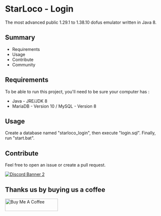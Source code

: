 # StarLoco - Login
The most advanced public 1.29.1 to 1.38.10 dofus emulator written in Java 8.

## Summary
- Requirements
- Usage
- Contribute
- Community

## Requirements
To be able to run this project, you'll need to be sure your computer has :
- Java - JRE/JDK 8
- MariaDB - Version 10 / MySQL - Version 8

## Usage
Create a database named "starloco_login", then execute "login.sql".
Finally, run "start.bat".

## Contribute

Feel free to open an issue or create a pull request.

<a href="https://discord.com/invite/k3Yk9DuhgY">![Discord Banner 2](https://discordapp.com/api/guilds/856945561421086730/widget.png?style=banner2)</a>

## Thanks us by buying us a coffee

<a href="https://www.buymeacoffee.com/starloco" target="_blank"><img src="https://cdn.buymeacoffee.com/buttons/default-orange.png" alt="Buy Me A Coffee" height="41" width="174"></a>
